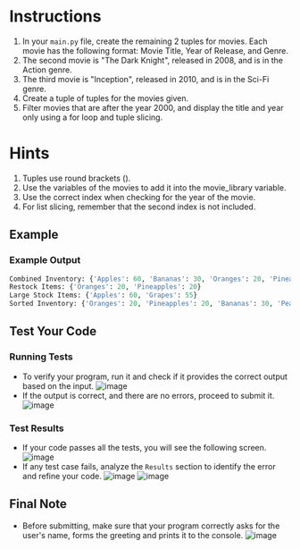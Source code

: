 # Instructions 

1. In your `main.py` file, create the remaining 2 tuples for movies. Each movie has the following format: Movie Title, Year of Release, and Genre.
2. The second movie is "The Dark Knight", released in 2008, and is in the Action genre.
3. The third movie is "Inception", released in 2010, and is in the Sci-Fi genre.
4. Create a tuple of tuples for the movies given.
5. Filter movies that are after the year 2000, and display the title and year only using a for loop and tuple slicing.


# Hints
1. Tuples use round brackets ().
2. Use the variables of the movies to add it into the movie_library variable.
3. Use the correct index when checking for the year of the movie.
4. For list slicing, remember that the second index is not included.

## Example
### Example Output
```python
Combined Inventory: {'Apples': 60, 'Bananas': 30, 'Oranges': 20, 'Pineapples': 20, 'Pears': 30, 'Grapes': 55}
Restock Items: {'Oranges': 20, 'Pineapples': 20}
Large Stock Items: {'Apples': 60, 'Grapes': 55}
Sorted Inventory: {'Oranges': 20, 'Pineapples': 20, 'Bananas': 30, 'Pears': 30, 'Grapes': 55, 'Apples': 60}
```

## Test Your Code
### Running Tests
- To verify your program, run it and check if it provides the correct output based on the input.
   ![image](tests_tools.png)
- If the output is correct, and there are no errors, proceed to submit it.
   ![image](submit.png)

### Test Results
- If your code passes all the tests, you will see the following screen.
   ![image](pass.png)
- If any test case fails, analyze the `Results` section to identify the error and refine your code.
   ![image](fail_tests.png)
   ![image](results.png)

## Final Note
- Before submitting, make sure that your program correctly asks for the user's name, forms the greeting and prints it to the console.
   ![image](submit.png)
